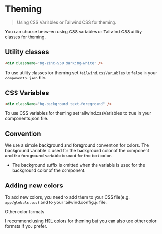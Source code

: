 # Theming

> Using CSS Variables or Tailwind CSS for theming.

You can choose between using CSS variables or Tailwind CSS utility classes for theming.

## Utility classes

```html
<div className="bg-zinc-950 dark:bg-white" />
```

To use utility classes for theming set `tailwind.cssVariables` to `false` in your `components.json` file.

## CSS Variables

```html
<div className="bg-background text-foreground" />
```

To use CSS variables for theming set tailwind.cssVariables to true in your components.json file.

## Convention

We use a simple background and foreground convention for colors. The background variable is used for the background color of the component and the foreground variable is used for the text color.

- The background suffix is omitted when the variable is used for the background color of the component.

## Adding new colors

To add new colors, you need to add them to your CSS file(e.g. `app/globals.css`) and to your tailwind.config.js file.

Other color formats

I recommend using [HSL colors](https://www.smashingmagazine.com/2021/07/hsl-colors-css/) for theming but you can also use other color formats if you prefer.